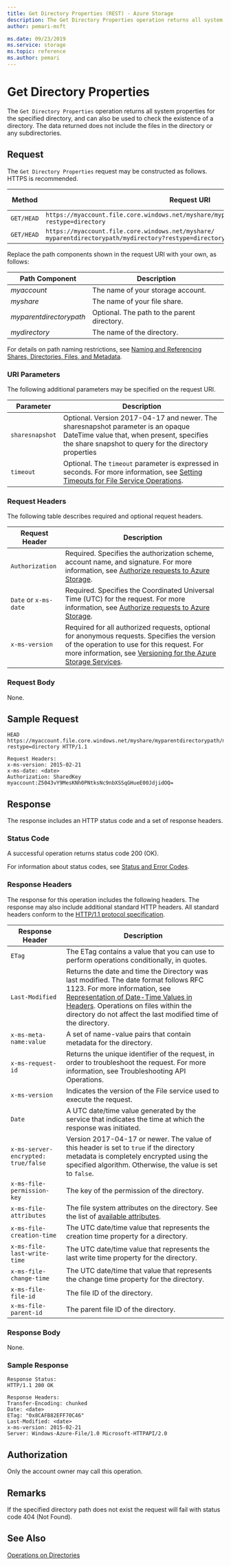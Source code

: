 ```yaml
---
title: Get Directory Properties (REST) - Azure Storage
description: The Get Directory Properties operation returns all system properties for the specified directory, and can also be used to check the existence of a directory. The data returned does not include the files in the directory or any subdirectories.
author: pemari-msft

ms.date: 09/23/2019
ms.service: storage
ms.topic: reference
ms.author: pemari
---
```


# Get Directory Properties

The `Get Directory Properties` operation returns all system properties for the specified directory, and can also be used to check the existence of a directory. The data returned does not include the files in the directory or any subdirectories.  
  
## Request  
 The `Get Directory Properties` request may be constructed as follows. HTTPS is recommended.  
  
|Method|Request URI|HTTP Version|  
|------------|-----------------|------------------|  
|`GET/HEAD`|`https://myaccount.file.core.windows.net/myshare/myparentdirectorypath/mydirectory?restype=directory`|HTTP/1.1|  
|`GET/HEAD`|`https://myaccount.file.core.windows.net/myshare/ myparentdirectorypath/mydirectory?restype=directory&sharesnapshot=<DateTime>`|HTTP/1.1|

 Replace the path components shown in the request URI with your own, as follows:  
  
|Path Component|Description|  
|--------------------|-----------------|  
|*myaccount*|The name of your storage account.|  
|*myshare*|The name of your file share.|  
|*myparentdirectorypath*|Optional. The path to the parent directory.|  
|*mydirectory*|The name of the directory.|  
  
 For details on path naming restrictions, see [Naming and Referencing Shares, Directories, Files, and Metadata](Naming-and-Referencing-Shares--Directories--Files--and-Metadata.md).  
  
### URI Parameters  
 The following additional parameters may be specified on the request URI.  
  
|Parameter|Description|  
|---------------|-----------------|  
|`sharesnapshot`|Optional. Version 2017-04-17 and newer. The sharesnapshot parameter is an opaque DateTime value that, when present, specifies the share snapshot to query for the directory properties |
|`timeout`|Optional. The `timeout` parameter is expressed in seconds. For more information, see [Setting Timeouts for File Service Operations](Setting-Timeouts-for-File-Service-Operations.md).|  
  
### Request Headers  
 The following table describes required and optional request headers.  
  
|Request Header|Description|  
|--------------------|-----------------|  
|`Authorization`|Required. Specifies the authorization scheme, account name, and signature. For more information, see [Authorize requests to Azure Storage](authorize-requests-to-azure-storage.md).|  
|`Date` or `x-ms-date`|Required. Specifies the Coordinated Universal Time (UTC) for the request. For more information, see [Authorize requests to Azure Storage](authorize-requests-to-azure-storage.md).|  
|`x-ms-version`|Required for all authorized requests, optional for anonymous requests. Specifies the version of the operation to use for this request. For more information, see [Versioning for the Azure Storage Services](Versioning-for-the-Azure-Storage-Services.md).|  
  
### Request Body  
 None.  
  
## Sample Request  
  
```  
HEAD https://myaccount.file.core.windows.net/myshare/myparentdirectorypath/mydirectory?restype=directory HTTP/1.1  
  
Request Headers:  
x-ms-version: 2015-02-21  
x-ms-date: <date>  
Authorization: SharedKey myaccount:Z5043vY9MesKNh0PNtksNc9nbXSSqGHueE00JdjidOQ=  
```  
  
## Response  
 The response includes an HTTP status code and a set of response headers.  
  
### Status Code  
 A successful operation returns status code 200 (OK).  
  
 For information about status codes, see [Status and Error Codes](Status-and-Error-Codes2.md).  
  
### Response Headers  
 The response for this operation includes the following headers. The response may also include additional standard HTTP headers. All standard headers conform to the [HTTP/1.1 protocol specification](http://go.microsoft.com/fwlink/?linkid=150478).  
  
|Response Header|Description|  
|---------------------|-----------------|  
|`ETag`|The ETag contains a value that you can use to perform operations conditionally, in quotes.|  
|`Last-Modified`|Returns the date and time the Directory was last modified. The date format follows RFC 1123. For more information, see [Representation of Date-Time Values in Headers](Representation-of-Date-Time-Values-in-Headers.md). Operations on files within the directory do not affect the last modified time of the directory.|  
|`x-ms-meta-name:value`|A set of name-value pairs that contain metadata for the directory.|  
|`x-ms-request-id`|Returns the unique identifier of the request, in order to troubleshoot the request. For more information, see Troubleshooting API Operations.|  
|`x-ms-version`|Indicates the version of the File service used to execute the request.|  
|`Date`|A UTC date/time value generated by the service that indicates the time at which the response was initiated.|  
|`x-ms-server-encrypted: true/false`|Version 2017-04-17 or newer. The value of this header is set to `true` if the directory metadata is completely encrypted using the specified algorithm. Otherwise, the value is set to `false`.|  
| `x-ms-file-permission-key` | The key of the permission of the directory. |
| `x-ms-file-attributes` | The file system attributes on the directory. See the list of [available attributes](#authorization). |
| `x-ms-file-creation-time` | The UTC date/time value that represents the creation time property for a directory. |
| `x-ms-file-last-write-time` | The UTC date/time value that represents the last write time property for the directory.  |
| `x-ms-file-change-time` | The UTC date/time that value that represents the change time property for the directory. |
| `x-ms-file-file-id` | The file ID of the directory. |
| `x-ms-file-parent-id` | The parent file ID of the directory. |
  
### Response Body  
 None.  
  
### Sample Response  
  
```  
Response Status:  
HTTP/1.1 200 OK  
  
Response Headers:  
Transfer-Encoding: chunked  
Date: <date>  
ETag: "0x8CAFB82EFF70C46"  
Last-Modified: <date>  
x-ms-version: 2015-02-21  
Server: Windows-Azure-File/1.0 Microsoft-HTTPAPI/2.0  
```  
  
## Authorization  
 Only the account owner may call this operation.  
  
## Remarks  
 If the specified directory path does not exist the request will fail with status code 404 (Not Found).  
  
## See Also  
 [Operations on Directories](Operations-on-Directories.md)
